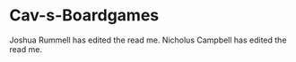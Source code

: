 # Cav-s-Boardgames
Joshua Rummell has edited the read me.
Nicholus Campbell has edited the read me.
